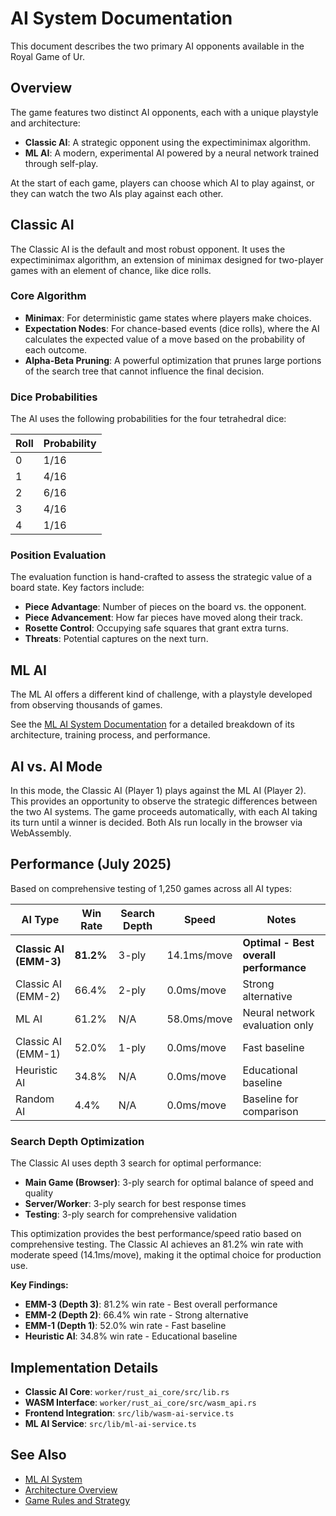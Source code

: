 # AI System Documentation

This document describes the two primary AI opponents available in the Royal Game of Ur.

## Overview

The game features two distinct AI opponents, each with a unique playstyle and architecture:

- **Classic AI**: A strategic opponent using the expectiminimax algorithm.
- **ML AI**: A modern, experimental AI powered by a neural network trained through self-play.

At the start of each game, players can choose which AI to play against, or they can watch the two AIs play against each other.

## Classic AI

The Classic AI is the default and most robust opponent. It uses the expectiminimax algorithm, an extension of minimax designed for two-player games with an element of chance, like dice rolls.

### Core Algorithm

- **Minimax**: For deterministic game states where players make choices.
- **Expectation Nodes**: For chance-based events (dice rolls), where the AI calculates the expected value of a move based on the probability of each outcome.
- **Alpha-Beta Pruning**: A powerful optimization that prunes large portions of the search tree that cannot influence the final decision.

### Dice Probabilities

The AI uses the following probabilities for the four tetrahedral dice:

| Roll | Probability |
| ---- | ----------- |
| 0    | 1/16        |
| 1    | 4/16        |
| 2    | 6/16        |
| 3    | 4/16        |
| 4    | 1/16        |

### Position Evaluation

The evaluation function is hand-crafted to assess the strategic value of a board state. Key factors include:

- **Piece Advantage**: Number of pieces on the board vs. the opponent.
- **Piece Advancement**: How far pieces have moved along their track.
- **Rosette Control**: Occupying safe squares that grant extra turns.
- **Threats**: Potential captures on the next turn.

## ML AI

The ML AI offers a different kind of challenge, with a playstyle developed from observing thousands of games.

See the [ML AI System Documentation](./ml-ai-system.md) for a detailed breakdown of its architecture, training process, and performance.

## AI vs. AI Mode

In this mode, the Classic AI (Player 1) plays against the ML AI (Player 2). This provides an opportunity to observe the strategic differences between the two AI systems. The game proceeds automatically, with each AI taking its turn until a winner is decided. Both AIs run locally in the browser via WebAssembly.

## Performance (July 2025)

Based on comprehensive testing of 1,250 games across all AI types:

| AI Type                | Win Rate  | Search Depth | Speed       | Notes                                  |
| ---------------------- | --------- | ------------ | ----------- | -------------------------------------- |
| **Classic AI (EMM-3)** | **81.2%** | 3-ply        | 14.1ms/move | **Optimal - Best overall performance** |
| Classic AI (EMM-2)     | 66.4%     | 2-ply        | 0.0ms/move  | Strong alternative                     |
| ML AI                  | 61.2%     | N/A          | 58.0ms/move | Neural network evaluation only         |
| Classic AI (EMM-1)     | 52.0%     | 1-ply        | 0.0ms/move  | Fast baseline                          |
| Heuristic AI           | 34.8%     | N/A          | 0.0ms/move  | Educational baseline                   |
| Random AI              | 4.4%      | N/A          | 0.0ms/move  | Baseline for comparison                |

### Search Depth Optimization

The Classic AI uses depth 3 search for optimal performance:

- **Main Game (Browser)**: 3-ply search for optimal balance of speed and quality
- **Server/Worker**: 3-ply search for best response times
- **Testing**: 3-ply search for comprehensive validation

This optimization provides the best performance/speed ratio based on comprehensive testing. The Classic AI achieves an 81.2% win rate with moderate speed (14.1ms/move), making it the optimal choice for production use.

**Key Findings:**

- **EMM-3 (Depth 3)**: 81.2% win rate - Best overall performance
- **EMM-2 (Depth 2)**: 66.4% win rate - Strong alternative
- **EMM-1 (Depth 1)**: 52.0% win rate - Fast baseline
- **Heuristic AI**: 34.8% win rate - Educational baseline

## Implementation Details

- **Classic AI Core**: `worker/rust_ai_core/src/lib.rs`
- **WASM Interface**: `worker/rust_ai_core/src/wasm_api.rs`
- **Frontend Integration**: `src/lib/wasm-ai-service.ts`
- **ML AI Service**: `src/lib/ml-ai-service.ts`

## See Also

- [ML AI System](./ml-ai-system.md)
- [Architecture Overview](./architecture-overview.md)
- [Game Rules and Strategy](./game-rules-strategy.md)
